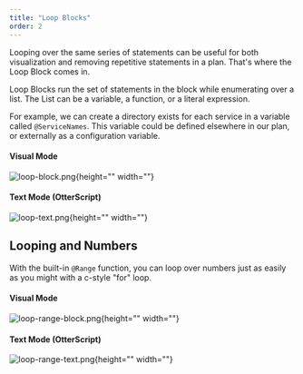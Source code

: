 ```yaml
---
title: "Loop Blocks"
order: 2
---
```


Looping over the same series of statements can be useful for both visualization and removing repetitive statements in a plan. That's where the Loop Block comes in.

Loop Blocks run the set of statements in the block while enumerating over a list. The List can be a variable, a function, or a literal expression.

For example, we can create a directory exists for each service in a variable called `@ServiceNames`. This variable could be defined elsewhere in our plan, or externally as a configuration variable.

#### Visual Mode
![loop-block.png](/resources/docs/loop-block.png){height="" width=""}

#### Text Mode (OtterScript)
![loop-text.png](/resources/docs/loop-text.png){height="" width=""}

## Looping and Numbers
With the built-in `@Range` function, you can loop over numbers just as easily as you might with a c-style "for" loop.

#### Visual Mode
![loop-range-block.png](/resources/docs/loop-range-block.png){height="" width=""}

#### Text Mode (OtterScript)
![loop-range-text.png](/resources/docs/loop-range-text.png){height="" width=""}